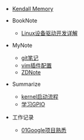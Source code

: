* [Kendall Memory](/README.md)


* BookNote
  * [Linux设备驱动开发详解](/读书笔记/Linux设备驱动开发详解.md)

* MyNote

  * [git笔记](/学习笔记/git笔记.md)
  * [vim插件配置](/学习笔记/vim插件配置.md)
  * [ZDNote](/学习笔记/ZDNote.md)

* Summarize
  * [kernel启动流程](/知识点/kernel启动流程.md)
  * [学习GPIO](知识点总结/学习GPIO.md)
  
* 工作记录
  * [01Google项目熟悉](/工作记录/01Google项目熟悉.md)